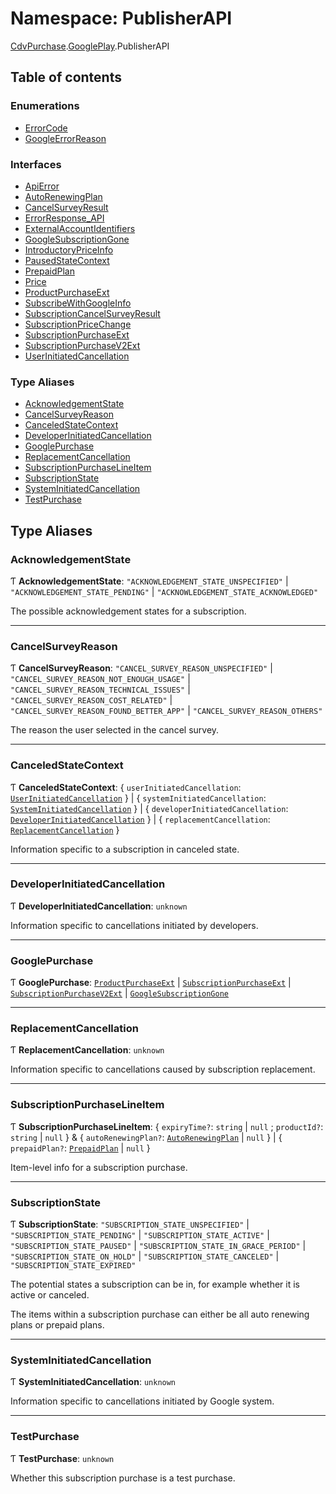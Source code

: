 # Namespace: PublisherAPI

[CdvPurchase](CdvPurchase.md).[GooglePlay](CdvPurchase.GooglePlay.md).PublisherAPI

## Table of contents

### Enumerations

- [ErrorCode](../enums/CdvPurchase.GooglePlay.PublisherAPI.ErrorCode.md)
- [GoogleErrorReason](../enums/CdvPurchase.GooglePlay.PublisherAPI.GoogleErrorReason.md)

### Interfaces

- [ApiError](../interfaces/CdvPurchase.GooglePlay.PublisherAPI.ApiError.md)
- [AutoRenewingPlan](../interfaces/CdvPurchase.GooglePlay.PublisherAPI.AutoRenewingPlan.md)
- [CancelSurveyResult](../interfaces/CdvPurchase.GooglePlay.PublisherAPI.CancelSurveyResult.md)
- [ErrorResponse\_API](../interfaces/CdvPurchase.GooglePlay.PublisherAPI.ErrorResponse_API.md)
- [ExternalAccountIdentifiers](../interfaces/CdvPurchase.GooglePlay.PublisherAPI.ExternalAccountIdentifiers.md)
- [GoogleSubscriptionGone](../interfaces/CdvPurchase.GooglePlay.PublisherAPI.GoogleSubscriptionGone.md)
- [IntroductoryPriceInfo](../interfaces/CdvPurchase.GooglePlay.PublisherAPI.IntroductoryPriceInfo.md)
- [PausedStateContext](../interfaces/CdvPurchase.GooglePlay.PublisherAPI.PausedStateContext.md)
- [PrepaidPlan](../interfaces/CdvPurchase.GooglePlay.PublisherAPI.PrepaidPlan.md)
- [Price](../interfaces/CdvPurchase.GooglePlay.PublisherAPI.Price.md)
- [ProductPurchaseExt](../interfaces/CdvPurchase.GooglePlay.PublisherAPI.ProductPurchaseExt.md)
- [SubscribeWithGoogleInfo](../interfaces/CdvPurchase.GooglePlay.PublisherAPI.SubscribeWithGoogleInfo.md)
- [SubscriptionCancelSurveyResult](../interfaces/CdvPurchase.GooglePlay.PublisherAPI.SubscriptionCancelSurveyResult.md)
- [SubscriptionPriceChange](../interfaces/CdvPurchase.GooglePlay.PublisherAPI.SubscriptionPriceChange.md)
- [SubscriptionPurchaseExt](../interfaces/CdvPurchase.GooglePlay.PublisherAPI.SubscriptionPurchaseExt.md)
- [SubscriptionPurchaseV2Ext](../interfaces/CdvPurchase.GooglePlay.PublisherAPI.SubscriptionPurchaseV2Ext.md)
- [UserInitiatedCancellation](../interfaces/CdvPurchase.GooglePlay.PublisherAPI.UserInitiatedCancellation.md)

### Type Aliases

- [AcknowledgementState](CdvPurchase.GooglePlay.PublisherAPI.md#acknowledgementstate)
- [CancelSurveyReason](CdvPurchase.GooglePlay.PublisherAPI.md#cancelsurveyreason)
- [CanceledStateContext](CdvPurchase.GooglePlay.PublisherAPI.md#canceledstatecontext)
- [DeveloperInitiatedCancellation](CdvPurchase.GooglePlay.PublisherAPI.md#developerinitiatedcancellation)
- [GooglePurchase](CdvPurchase.GooglePlay.PublisherAPI.md#googlepurchase)
- [ReplacementCancellation](CdvPurchase.GooglePlay.PublisherAPI.md#replacementcancellation)
- [SubscriptionPurchaseLineItem](CdvPurchase.GooglePlay.PublisherAPI.md#subscriptionpurchaselineitem)
- [SubscriptionState](CdvPurchase.GooglePlay.PublisherAPI.md#subscriptionstate)
- [SystemInitiatedCancellation](CdvPurchase.GooglePlay.PublisherAPI.md#systeminitiatedcancellation)
- [TestPurchase](CdvPurchase.GooglePlay.PublisherAPI.md#testpurchase)

## Type Aliases

### AcknowledgementState

Ƭ **AcknowledgementState**: ``"ACKNOWLEDGEMENT_STATE_UNSPECIFIED"`` \| ``"ACKNOWLEDGEMENT_STATE_PENDING"`` \| ``"ACKNOWLEDGEMENT_STATE_ACKNOWLEDGED"``

The possible acknowledgement states for a subscription.

___

### CancelSurveyReason

Ƭ **CancelSurveyReason**: ``"CANCEL_SURVEY_REASON_UNSPECIFIED"`` \| ``"CANCEL_SURVEY_REASON_NOT_ENOUGH_USAGE"`` \| ``"CANCEL_SURVEY_REASON_TECHNICAL_ISSUES"`` \| ``"CANCEL_SURVEY_REASON_COST_RELATED"`` \| ``"CANCEL_SURVEY_REASON_FOUND_BETTER_APP"`` \| ``"CANCEL_SURVEY_REASON_OTHERS"``

The reason the user selected in the cancel survey.

___

### CanceledStateContext

Ƭ **CanceledStateContext**: \{ `userInitiatedCancellation`: [`UserInitiatedCancellation`](../interfaces/CdvPurchase.GooglePlay.PublisherAPI.UserInitiatedCancellation.md)  } \| \{ `systemInitiatedCancellation`: [`SystemInitiatedCancellation`](CdvPurchase.GooglePlay.PublisherAPI.md#systeminitiatedcancellation)  } \| \{ `developerInitiatedCancellation`: [`DeveloperInitiatedCancellation`](CdvPurchase.GooglePlay.PublisherAPI.md#developerinitiatedcancellation)  } \| \{ `replacementCancellation`: [`ReplacementCancellation`](CdvPurchase.GooglePlay.PublisherAPI.md#replacementcancellation)  }

Information specific to a subscription in canceled state.

___

### DeveloperInitiatedCancellation

Ƭ **DeveloperInitiatedCancellation**: `unknown`

Information specific to cancellations initiated by developers.

___

### GooglePurchase

Ƭ **GooglePurchase**: [`ProductPurchaseExt`](../interfaces/CdvPurchase.GooglePlay.PublisherAPI.ProductPurchaseExt.md) \| [`SubscriptionPurchaseExt`](../interfaces/CdvPurchase.GooglePlay.PublisherAPI.SubscriptionPurchaseExt.md) \| [`SubscriptionPurchaseV2Ext`](../interfaces/CdvPurchase.GooglePlay.PublisherAPI.SubscriptionPurchaseV2Ext.md) \| [`GoogleSubscriptionGone`](../interfaces/CdvPurchase.GooglePlay.PublisherAPI.GoogleSubscriptionGone.md)

___

### ReplacementCancellation

Ƭ **ReplacementCancellation**: `unknown`

Information specific to cancellations caused by subscription replacement.

___

### SubscriptionPurchaseLineItem

Ƭ **SubscriptionPurchaseLineItem**: \{ `expiryTime?`: `string` \| ``null`` ; `productId?`: `string` \| ``null``  } & \{ `autoRenewingPlan?`: [`AutoRenewingPlan`](../interfaces/CdvPurchase.GooglePlay.PublisherAPI.AutoRenewingPlan.md) \| ``null``  } \| \{ `prepaidPlan?`: [`PrepaidPlan`](../interfaces/CdvPurchase.GooglePlay.PublisherAPI.PrepaidPlan.md) \| ``null``  }

Item-level info for a subscription purchase.

___

### SubscriptionState

Ƭ **SubscriptionState**: ``"SUBSCRIPTION_STATE_UNSPECIFIED"`` \| ``"SUBSCRIPTION_STATE_PENDING"`` \| ``"SUBSCRIPTION_STATE_ACTIVE"`` \| ``"SUBSCRIPTION_STATE_PAUSED"`` \| ``"SUBSCRIPTION_STATE_IN_GRACE_PERIOD"`` \| ``"SUBSCRIPTION_STATE_ON_HOLD"`` \| ``"SUBSCRIPTION_STATE_CANCELED"`` \| ``"SUBSCRIPTION_STATE_EXPIRED"``

The potential states a subscription can be in, for example whether it is active or canceled.

The items within a subscription purchase can either be all auto renewing plans or prepaid plans.

___

### SystemInitiatedCancellation

Ƭ **SystemInitiatedCancellation**: `unknown`

Information specific to cancellations initiated by Google system.

___

### TestPurchase

Ƭ **TestPurchase**: `unknown`

Whether this subscription purchase is a test purchase.
